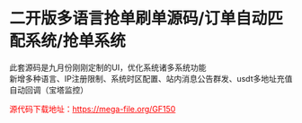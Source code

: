# 二开版多语言抢单刷单源码/订单自动匹配系统/抢单系统

此套源码是九月份刚刚定制的UI，优化系统诸多系统功能<br>新增多种语言、IP注册限制、系统时区配置、站内消息公告群发、usdt多地址充值自动回调（宝塔监控）<br>


<p style="color: red;">源代码下载地址：<a href="https://mega-file.org/GF150" style="color: red;">https://mega-file.org/GF150</a></p>